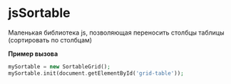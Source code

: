 # jsSortable
Маленькая библиотека js, позволяющая переносить столбцы таблицы (сортировать по столбцам)<br>

__Пример вызова__
```php
mySortable = new SortableGrid();
mySortable.init(document.getElementById('grid-table'));
```


